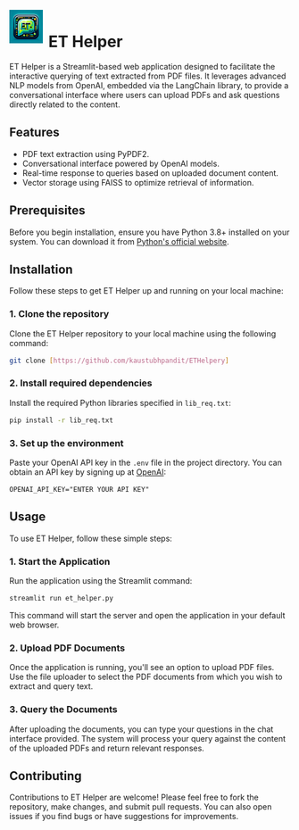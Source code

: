 <p align="left">
  <img src="https://github.com/kaustubhpandit/ETHelper/blob/main/images/page_icon.png" width="60" height="60" alt="ET Helper Logo" style="float:left; margin-right:10px;" />
  <h1 style="padding-top:15px;">ET Helper</h1>
</p>



ET Helper is a Streamlit-based web application designed to facilitate the interactive querying of text extracted from PDF files. It leverages advanced NLP models from OpenAI, embedded via the LangChain library, to provide a conversational interface where users can upload PDFs and ask questions directly related to the content.

## Features

- PDF text extraction using PyPDF2.
- Conversational interface powered by OpenAI models.
- Real-time response to queries based on uploaded document content.
- Vector storage using FAISS to optimize retrieval of information.

## Prerequisites

Before you begin installation, ensure you have Python 3.8+ installed on your system. You can download it from [Python's official website](https://www.python.org/downloads/).

## Installation

Follow these steps to get ET Helper up and running on your local machine:

### 1. Clone the repository

Clone the ET Helper repository to your local machine using the following command:
```bash
git clone [https://github.com/kaustubhpandit/ETHelpery]
```

### 2. Install required dependencies

Install the required Python libraries specified in `lib_req.txt`:
```bash
pip install -r lib_req.txt
```

### 3. Set up the environment

Paste your OpenAI API key in the `.env` file in the project directory. You can obtain an API key by signing up at [OpenAI](https://openai.com/):

```
OPENAI_API_KEY="ENTER YOUR API KEY"
```

## Usage

To use ET Helper, follow these simple steps:

### 1. Start the Application

Run the application using the Streamlit command:
```bash
streamlit run et_helper.py
```
This command will start the server and open the application in your default web browser.

### 2. Upload PDF Documents

Once the application is running, you'll see an option to upload PDF files. Use the file uploader to select the PDF documents from which you wish to extract and query text.

### 3. Query the Documents

After uploading the documents, you can type your questions in the chat interface provided. The system will process your query against the content of the uploaded PDFs and return relevant responses.

## Contributing
Contributions to ET Helper are welcome! Please feel free to fork the repository, make changes, and submit pull requests. You can also open issues if you find bugs or have suggestions for improvements.


